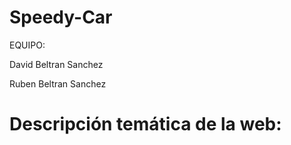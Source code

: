 # Speedy-Car
EQUIPO:

David Beltran Sanchez 

Ruben Beltran Sanchez

# Descripción temática de la web:
